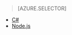 > [AZURE.SELECTOR]
- [C#](/documentation/articles/iot-hub-device-management-device-twin/)
- [Node.js](/documentation/articles/iot-hub-device-management-device-twin-node/)
